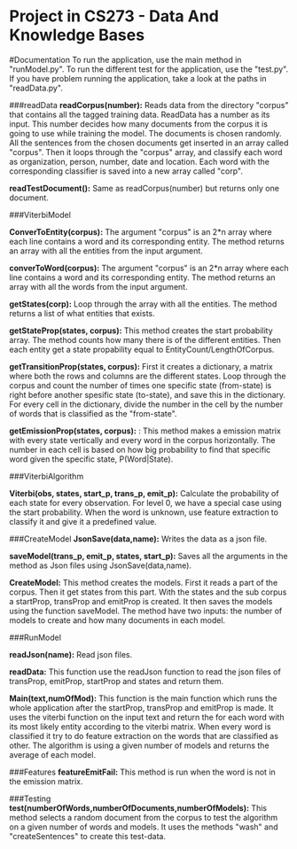 Project in CS273 - Data And Knowledge Bases
=====================

#Documentation
To run the application, use the main method in "runModel.py". 
To run the different test for the application, use the "test.py". 
If you have problem running the application, take a look at the paths in "readData.py". 

###readData
**readCorpus(number):** Reads data from the directory "corpus" that contains all the tagged training data. ReadData has a number as its input. This number decides how many documents from the corpus it is going to use while training the model. The documents is chosen randomly. All the sentences from the chosen documents get inserted in an array called "corpus". Then it loops through the "corpus" array, and classify each word as organization, person, number, date and location. Each word with the corresponding classifier is saved into a new array called "corp".

**readTestDocument():**
Same as readCorpus(number) but returns only one document.


###ViterbiModel

**ConverToEntity(corpus):** The argument "corpus" is an 2*n array where each line contains a word and its corresponding entity. The method returns an array with all the entities from the input argument.

**converToWord(corpus):** The argument "corpus" is an 2*n array where each line contains a word and its corresponding entity. The method returns an array with all the words from the input argument. 

**getStates(corp):** Loop through the array with all the entities. The method returns a list of what entities that exists.  

**getStateProp(states, corpus):** This method creates the start probability array. The method counts how many there is of the different entities. Then each entity get a state propability equal to EntityCount/LengthOfCorpus. 

**getTransitionProp(states, corpus):** First it creates a dictionary, a matrix where both the rows and columns are the different states. Loop through the corpus and count the number of times one specific state (from-state) is right before another spesific state (to-state), and save this in the dictionary. For every cell in the dictionary, divide the number in the cell by the number of words that is classified as the "from-state".

**getEmissionProp(states, corpus):** : This method makes a emission matrix with every state vertically and every word in the corpus horizontally. The number in each cell is based on how big probability to find that specific word given the specific state, P(Word|State). 


###ViterbiAlgorithm

**Viterbi(obs, states, start_p, trans_p, emit_p):** Calculate the probability of each state for every observation. For level 0, we have a special case using the start probability.
When the word is unknown, use feature extraction to classify it and give it a predefined value. 

###CreateModel
**JsonSave(data,name):** Writes the data as a json file.

**saveModel(trans_p, emit_p, states, start_p):** Saves all the arguments in the method as Json files using JsonSave(data,name).

**CreateModel:** This method creates the models. First it reads a part of the corpus. Then it get states from this part. With the states and the sub corpus a startProp, transProp and emitProp is created. It then saves the models using the function saveModel. The method have two inputs: the number of models to create and how many documents in each model.

###RunModel

**readJson(name):** Read json files.  

**readData:** This function use the readJson function to read the json files of transProp, emitProp, startProp and states and return them. 

**Main(text,numOfMod):** This function is the main function which runs the whole application after the startProp, transProp and emitProp is made. It uses the viterbi function on the input text and return the for each word with its most likely entity according to the viterbi matrix. When every word is classified it try to do feature extraction on the words that are classified as other. The algorithm is using a given number of models and returns the average of each model.



###Features
**featureEmitFail:** This method is run when the word is not in the emission matrix. 

###Testing
**test(numberOfWords,numberOfDocuments,numberOfModels):** This method selects a random document from the corpus to test the algorithm on a given number of words and models. It uses the methods "wash" and "createSentences" to create this test-data. 


